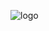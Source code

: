 ![logo](https://github.com/instamer009/instamerfree1/assets/158564040/2b38874a-b78c-410b-b4c2-aa06a86bf32e)

